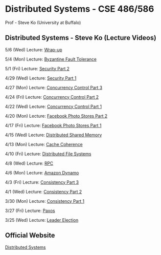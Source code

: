 # Distributed Systems - CSE 486/586

Prof - Steve Ko (University at Buffalo)

## Distributed Systems - Steve Ko (Lecture Videos)

5/6 (Wed) Lecture: [Wrap-up](https://www.youtube.com/playlist?list=PLrurSHMbs3uijNsxcs79El0OVqOETn_4Y)

5/4 (Mon) Lecture: [Byzantine Fault Tolerance](https://www.youtube.com/playlist?list=PLrurSHMbs3ujNfSckHqAADQKb0zzEikfa)

5/1 (Fri) Lecture: [Security Part 2](https://www.youtube.com/playlist?list=PLrurSHMbs3ugHg5T4kx-8l4A2Stxl0Wpz)

4/29 (Wed) Lecture: [Security Part 1](https://www.youtube.com/playlist?list=PLrurSHMbs3uh_akKr0kHy2vtnlSe9T2rh)

4/27 (Mon) Lecture: [Concurrency Control Part 3](https://www.youtube.com/playlist?list=PLrurSHMbs3uhIxWr54Rr2qXkvygIze4UU)

4/24 (Fri) Lecture: [Concurrency Control Part 2](https://www.youtube.com/playlist?list=PLrurSHMbs3ugC7VJVPaCooET-adG5u2aL)

4/22 (Wed) Lecture: [Concurrency Control Part 1](https://www.youtube.com/playlist?list=PLrurSHMbs3uhpTwk6NV15jcPQgEB8iADm)

4/20 (Mon) Lecture: [Facebook Photo Stores Part 2](https://www.youtube.com/playlist?list=PLrurSHMbs3uiMH-4hbUXKre1ck9A-T537)

4/17 (Fri) Lecture: [Facebook Photo Stores Part 1](https://www.youtube.com/playlist?list=PLrurSHMbs3uituC0rsViH_ma_XbwXVC-J)

4/15 (Wed) Lecture: [Distributed Shared Memory](https://www.youtube.com/playlist?list=PLrurSHMbs3uhY9dVfHD2_YrZSsKWGTM5P)

4/13 (Mon) Lecture: [Cache Coherence](https://www.youtube.com/playlist?list=PLrurSHMbs3ugAgHR7PNvSdCIvvkpcnA8G)

4/10 (Fri) Lecture: [Distributed File Systems](https://www.youtube.com/playlist?list=PLrurSHMbs3ugTLiYmn9oVRJQbS5gftaD0)

4/8 (Wed) Lecture: [RPC](https://www.youtube.com/playlist?list=PLrurSHMbs3ujL1BLgaORw4U5KqDVhBvzI)

4/6 (Mon) Lecture: [Amazon Dynamo](https://www.youtube.com/playlist?list=PLrurSHMbs3uiNAJKiprC3te-tGwFr84bD)

4/3 (Fri) Lecture: [Consistency Part 3](https://www.youtube.com/playlist?list=PLrurSHMbs3ui3BByepsaVSNgRLu0X-Fd9)

4/1 (Wed) Lecture: [Consistency Part 2](https://www.youtube.com/playlist?list=PLrurSHMbs3uia1z2okrwvEBDv1b7kLAvp)

3/30 (Mon) Lecture: [Consistency Part 1](https://www.youtube.com/playlist?list=PLrurSHMbs3ugCp4xDP3SXrxQNpQveNvm3)

3/27 (Fri) Lecture: [Paxos](https://www.youtube.com/playlist?list=PLrurSHMbs3ugOo9J9pO39ZFNlf2WXQv26)

3/25 (Wed) Lecture: [Leader Election](https://www.youtube.com/playlist?list=PLrurSHMbs3uiPrDQD5_5DoTlVuURZPsuz)



## Official Website


[Distributed Systems](https://cse.buffalo.edu/~stevko/courses/cse486/spring20/)

